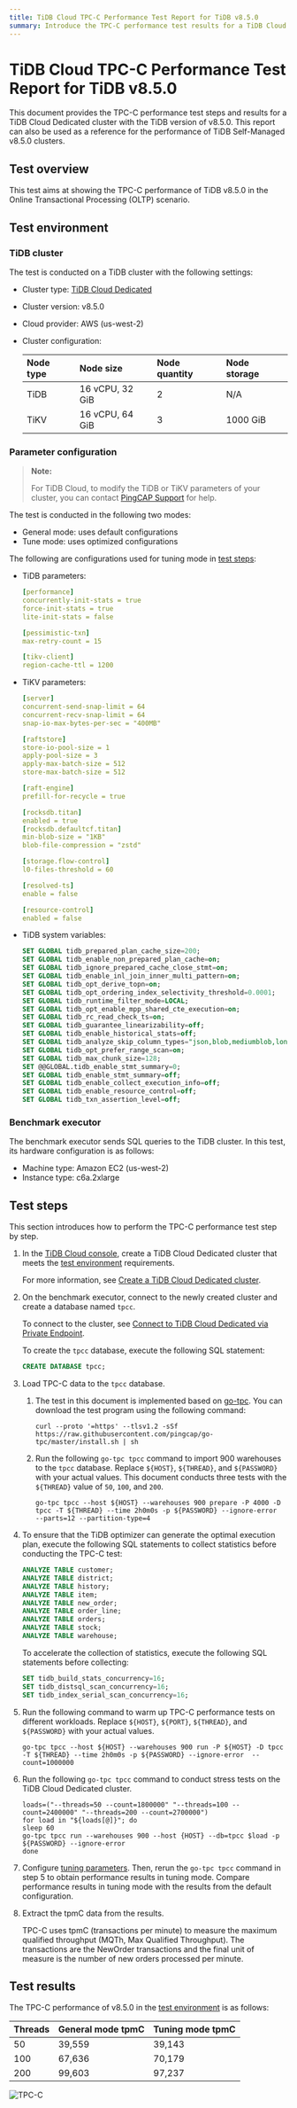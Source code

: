 ```yaml
---
title: TiDB Cloud TPC-C Performance Test Report for TiDB v8.5.0
summary: Introduce the TPC-C performance test results for a TiDB Cloud Dedicated cluster with the TiDB version of v8.5.0.
---
```


# TiDB Cloud TPC-C Performance Test Report for TiDB v8.5.0

This document provides the TPC-C performance test steps and results for a TiDB Cloud Dedicated cluster with the TiDB version of v8.5.0. This report can also be used as a reference for the performance of TiDB Self-Managed v8.5.0 clusters.

## Test overview

This test aims at showing the TPC-C performance of TiDB v8.5.0 in the Online Transactional Processing (OLTP) scenario.

## Test environment

### TiDB cluster

The test is conducted on a TiDB cluster with the following settings:

- Cluster type: [TiDB Cloud Dedicated](/tidb-cloud/select-cluster-tier.md#tidb-cloud-dedicated)
- Cluster version: v8.5.0
- Cloud provider: AWS (us-west-2)
- Cluster configuration:

    | Node type | Node size | Node quantity | Node storage |
    |:----------|:----------|:----------|:----------|
    | TiDB      | 16 vCPU, 32 GiB | 2 | N/A |
    | TiKV      | 16 vCPU, 64 GiB | 3 | 1000 GiB |

### Parameter configuration

> **Note:**
>
> For TiDB Cloud, to modify the TiDB or TiKV parameters of your cluster, you can contact [PingCAP Support](/tidb-cloud/tidb-cloud-support.md) for help.

The test is conducted in the following two modes:

- General mode: uses default configurations
- Tune mode: uses optimized configurations

The following are configurations used for tuning mode in [test steps](#test-steps):

- TiDB parameters:

    ```yaml
    [performance]
    concurrently-init-stats = true
    force-init-stats = true
    lite-init-stats = false

    [pessimistic-txn]
    max-retry-count = 15

    [tikv-client]
    region-cache-ttl = 1200
    ```

- TiKV parameters:

    ```yaml
    [server]
    concurrent-send-snap-limit = 64
    concurrent-recv-snap-limit = 64
    snap-io-max-bytes-per-sec = "400MB"

    [raftstore]
    store-io-pool-size = 1
    apply-pool-size = 3
    apply-max-batch-size = 512
    store-max-batch-size = 512

    [raft-engine]
    prefill-for-recycle = true

    [rocksdb.titan]
    enabled = true
    [rocksdb.defaultcf.titan]
    min-blob-size = "1KB"
    blob-file-compression = "zstd"

    [storage.flow-control]
    l0-files-threshold = 60

    [resolved-ts]
    enable = false

    [resource-control]
    enabled = false
    ```

- TiDB system variables:

    ```sql
    SET GLOBAL tidb_prepared_plan_cache_size=200;
    SET GLOBAL tidb_enable_non_prepared_plan_cache=on;
    SET GLOBAL tidb_ignore_prepared_cache_close_stmt=on;
    SET GLOBAL tidb_enable_inl_join_inner_multi_pattern=on;
    SET GLOBAL tidb_opt_derive_topn=on;
    SET GLOBAL tidb_opt_ordering_index_selectivity_threshold=0.0001;
    SET GLOBAL tidb_runtime_filter_mode=LOCAL;
    SET GLOBAL tidb_opt_enable_mpp_shared_cte_execution=on;
    SET GLOBAL tidb_rc_read_check_ts=on;
    SET GLOBAL tidb_guarantee_linearizability=off;
    SET GLOBAL tidb_enable_historical_stats=off;
    SET GLOBAL tidb_analyze_skip_column_types="json,blob,mediumblob,longblob,mediumtext,longtext";
    SET GLOBAL tidb_opt_prefer_range_scan=on;
    SET GLOBAL tidb_max_chunk_size=128;
    SET @@GLOBAL.tidb_enable_stmt_summary=0;
    SET GLOBAL tidb_enable_stmt_summary=off;
    SET GLOBAL tidb_enable_collect_execution_info=off;
    SET GLOBAL tidb_enable_resource_control=off;
    SET GLOBAL tidb_txn_assertion_level=off;
    ```

### Benchmark executor

The benchmark executor sends SQL queries to the TiDB cluster. In this test, its hardware configuration is as follows:

- Machine type: Amazon EC2 (us-west-2)
- Instance type: c6a.2xlarge

## Test steps

This section introduces how to perform the TPC-C performance test step by step.

1. In the [TiDB Cloud console](https://tidbcloud.com/), create a TiDB Cloud Dedicated cluster that meets the [test environment](#tidb-cluster) requirements.

    For more information, see [Create a TiDB Cloud Dedicated cluster](/tidb-cloud/create-tidb-cluster.md).

2. On the benchmark executor, connect to the newly created cluster and create a database named `tpcc`.

    To connect to the cluster, see [Connect to TiDB Cloud Dedicated via Private Endpoint](/tidb-cloud/set-up-private-endpoint-connections.md).

    To create the `tpcc` database, execute the following SQL statement:

    ```sql
    CREATE DATABASE tpcc;
    ```

3. Load TPC-C data to the `tpcc` database.

    1. The test in this document is implemented based on [go-tpc](https://github.com/pingcap/go-tpc). You can download the test program using the following command:

       ```shell
       curl --proto '=https' --tlsv1.2 -sSf https://raw.githubusercontent.com/pingcap/go-tpc/master/install.sh | sh
       ```

    2. Run the following `go-tpc tpcc` command to import 900 warehouses to the `tpcc` database. Replace `${HOST}`, `${THREAD}`, and `${PASSWORD}` with your actual values. This document conducts three tests with the `${THREAD}` value of `50`, `100`, and `200`.

       ```shell
       go-tpc tpcc --host ${HOST} --warehouses 900 prepare -P 4000 -D tpcc -T ${THREAD} --time 2h0m0s -p ${PASSWORD} --ignore-error  --parts=12 --partition-type=4
       ```

4. To ensure that the TiDB optimizer can generate the optimal execution plan, execute the following SQL statements to collect statistics before conducting the TPC-C test:

    ```sql
    ANALYZE TABLE customer;
    ANALYZE TABLE district;
    ANALYZE TABLE history;
    ANALYZE TABLE item;
    ANALYZE TABLE new_order;
    ANALYZE TABLE order_line;
    ANALYZE TABLE orders;
    ANALYZE TABLE stock;
    ANALYZE TABLE warehouse;
    ```

    To accelerate the collection of statistics, execute the following SQL statements before collecting:

    ```sql
    SET tidb_build_stats_concurrency=16;
    SET tidb_distsql_scan_concurrency=16;
    SET tidb_index_serial_scan_concurrency=16;
    ```

5. Run the following command to warm up TPC-C performance tests on different workloads. Replace `${HOST}`, `${PORT}`, `${THREAD}`, and `${PASSWORD}` with your actual values.

    ```shell
    go-tpc tpcc --host ${HOST} --warehouses 900 run -P ${HOST} -D tpcc -T ${THREAD} --time 2h0m0s -p ${PASSWORD} --ignore-error  --count=1000000
    ```

6. Run the following `go-tpc tpcc` command to conduct stress tests on the TiDB Cloud Dedicated cluster.

    ```shell
    loads=("--threads=50 --count=1800000" "--threads=100 --count=2400000" "--threads=200 --count=2700000")
    for load in "${loads[@]}"; do
    sleep 60
    go-tpc tpcc run --warehouses 900 --host {HOST} --db=tpcc $load -p ${PASSWORD} --ignore-error
    done
    ```

7. Configure [tuning parameters](#parameter-configuration). Then, rerun the `go-tpc tpcc` command in step 5 to obtain performance results in tuning mode. Compare performance results in tuning mode with the results from the default configuration.

8. Extract the tpmC data from the results.

    TPC-C uses tpmC (transactions per minute) to measure the maximum qualified throughput (MQTh, Max Qualified Throughput). The transactions are the NewOrder transactions and the final unit of measure is the number of new orders processed per minute.

## Test results

The TPC-C performance of v8.5.0 in the [test environment](#test-environment) is as follows:

| Threads | General mode tpmC | Tuning mode tpmC |
|:--------|:----------|:----------|
| 50  | 39,559 | 39,143 |
| 100 | 67,636 | 70,179 |
| 200 | 99,603 | 97,237 |

![TPC-C](/media/tidb-cloud/v8.5.0_tpcc.png)
